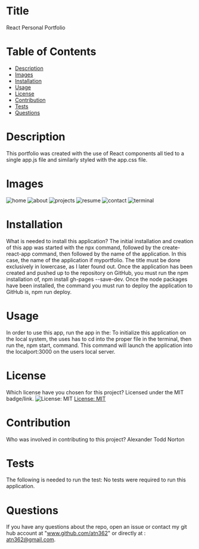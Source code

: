 
  
# Title 

React Personal Portfolio
  

# Table of Contents 
* [Description](#description)
* [Images](#images)
* [Installation](#installation)
* [Usage](#usage)
* [License](#license)
* [Contribution](#contribution)
* [Tests](#tests)
* [Questions](#questions)

# Description

This portfolio was created with the use of React components all tied to a single app.js file and similarly styled with the app.css file.

# Images

![home](https://user-images.githubusercontent.com/77468756/124857764-81178480-df72-11eb-87a2-9d54828bcaf6.png)
![about](https://user-images.githubusercontent.com/77468756/124857768-81b01b00-df72-11eb-93c9-f2c51668e8a0.png)
![projects](https://user-images.githubusercontent.com/77468756/124857769-8248b180-df72-11eb-87de-bd07c19c5aab.png)
![resume](https://user-images.githubusercontent.com/77468756/124857773-82e14800-df72-11eb-8dc1-c12ea4681374.png)
![contact](https://user-images.githubusercontent.com/77468756/124857775-8379de80-df72-11eb-85eb-263f0c9e964f.png)
![terminal](https://user-images.githubusercontent.com/77468756/124857778-8379de80-df72-11eb-86e1-dd0652a6e93f.png)

# Installation
What is needed to install this application? The initial installation and creation of this app was started with the npx command, followed by the create-react-app command, then followed by the name of the application.  In this case, the name of the application if myportfolio.  The title must be done exclusively in lowercase, as I later found out. Once the application has been created and pushed up to the repository on GitHub, you must run the npm installation of, npm install gh-pages --save-dev.  Once the node packages have been installed, the command you must run to deploy the application to GitHub is, npm run deploy.

# Usage
In order to use this app, run the app in the: To initialize this application on the local system, the uses has to cd into the proper file in the terminal, then run the,  npm start, command. This command will launch the application into the localport:3000 on the users local server.

# License
Which license have you chosen for this project? Licensed under the MIT badge/link.
![License: MIT](https://img.shields.io/badge/License-MIT-yellow.svg)
[License: MIT](https://opensource.org/licenses/MIT)

# Contribution
​Who was involved in contributing to this project? Alexander Todd Norton

# Tests
The following is needed to run the test: No tests were required to run this application.

# Questions
If you have any questions about the repo, open an issue or contact my git hub account at "www.github.com/atn362" or  directly at : atn362@gmail.com.

